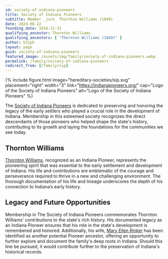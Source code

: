 ```yaml
---
id: society-of-indiana-pioneers
title: Society of Indiana Pioneers
subtitle: Member _jure_ Thornton Williams (1849)
date: 2024-08-22
founding_date: 1916-12-31
qualifying_ancestor: Thornton Williams
qualifying_ancestors: [ "Thornton Williams (1849)" ]
author: k3jph
layout: page
guid: society-of-indiana-pioneers
featured_image: /assets/img/family/society-of-indiana-pioneers.webp
permalink: /family/society-of-indiana-pioneers
redirect_from: [/family/sip]
---
```


{% include figure.html image="hereditary-societies/sip.svg" 
    placement="right" width="3"
    link="https://indianapioneers.org/"
    cap="Logo of the Society of Indiana Pioneers"
    alt="Logo of the Society of Indiana Pioneers" %}

The [Society of Indiana Pioneers](https://indianapioneers.org/) is dedicated to
preserving and honoring the legacy of the early settlers who played a crucial
role in the development of Indiana. Membership in this esteemed society
recognizes the direct descendants of those pioneers who helped shape the state's
history, contributing to its growth and laying the foundations for the
communities we see today.

## Thornton Williams

[Thornton Williams](https://www.wikitree.com/wiki/Williams-143184), recognized
as an Indiana Pioneer, represents the pioneering spirit that was essential to
the early settlement and development of Indiana.  His life and contributions are
emblematic of the courage and perseverance required to thrive in a new and
challenging environment. The thorough documentation of his life and lineage
underscores the depth of his connection to Indiana’s early history.

## Legacy and Future Opportunities

Membership in The Society of Indiana Pioneers commemorates Thornton Williams'
contributions to the state's rich history. His documented legacy as an Indiana
Pioneer ensures that his role in the state's development is remembered and
honored. Additionally, his wife, [Mary Ellen
Rinker](https://www.wikitree.com/wiki/Rinker-641) has been identified as another
potential Pioneer ancestor, offering an opportunity to further explore and
document the family's deep roots in Indiana. Should this line be pursued, it
would contribute further to the preservation of Indiana's historical records.

